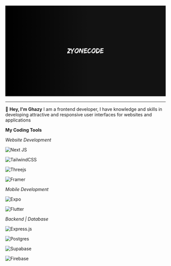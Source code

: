 ![](og.png)

---

👋 **Hey, I'm Ghazy**
I am a frontend developer, I have knowledge and skills in developing attractive and responsive user interfaces for websites and applications

**My Coding Tools**

_Website Development_

![Next JS](https://img.shields.io/badge/Next-black?style=for-the-badge&logo=next.js&logoColor=white)

![TailwindCSS](https://img.shields.io/badge/tailwindcss-%2338B2AC.svg?style=for-the-badge&logo=tailwind-css&logoColor=white)

![Threejs](https://img.shields.io/badge/threejs-black?style=for-the-badge&logo=three.js&logoColor=white)

![Framer](https://img.shields.io/badge/Framer-black?style=for-the-badge&logo=framer&logoColor=blue)

_Mobile Development_

![Expo](https://img.shields.io/badge/expo-1C1E24?style=for-the-badge&logo=expo&logoColor=#D04A37)

![Flutter](https://img.shields.io/badge/Flutter-%2302569B.svg?style=for-the-badge&logo=Flutter&logoColor=white)

_Backend | Database_

![Express.js](https://img.shields.io/badge/express.js-%23404d59.svg?style=for-the-badge&logo=express&logoColor=%2361DAFB)

![Postgres](https://img.shields.io/badge/postgres-%23316192.svg?style=for-the-badge&logo=postgresql&logoColor=white)

![Supabase](https://img.shields.io/badge/Supabase-3ECF8E?style=for-the-badge&logo=supabase&logoColor=white)

![Firebase](https://img.shields.io/badge/Firebase-039BE5?style=for-the-badge&logo=Firebase&logoColor=white)

